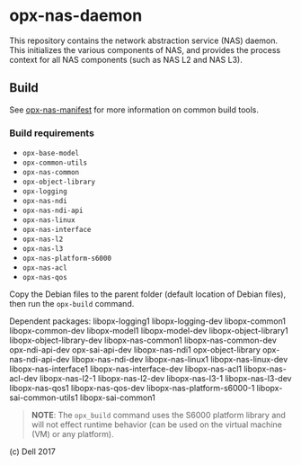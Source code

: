 # opx-nas-daemon
This repository contains the network abstraction service (NAS) daemon. This initializes the various components of NAS, and provides the process context for all NAS components (such as NAS L2 and NAS L3).

## Build
See [opx-nas-manifest](https://github.com/open-switch/opx-nas-manifest) for more information on common build tools.

### Build requirements

- `opx-base-model`
- `opx-common-utils`
- `opx-nas-common`
- `opx-object-library`
- `opx-logging`
- `opx-nas-ndi`
- `opx-nas-ndi-api`
- `opx-nas-linux`
- `opx-nas-interface`
- `opx-nas-l2`
- `opx-nas-l3`
- `opx-nas-platform-s6000`
- `opx-nas-acl`
- `opx-nas-qos`

Copy the Debian files to the parent folder (default location of Debian files), then run the `opx-build` command.

Dependent packages: libopx-logging1 libopx-logging-dev libopx-common1 libopx-common-dev libopx-model1 libopx-model-dev libopx-object-library1 libopx-object-library-dev libopx-nas-common1 libopx-nas-common-dev opx-ndi-api-dev opx-sai-api-dev libopx-nas-ndi1 opx-object-library opx-nas-ndi-api-dev libopx-nas-ndi-dev libopx-nas-linux1 libopx-nas-linux-dev libopx-nas-interface1 libopx-nas-interface-dev libopx-nas-acl1 libopx-nas-acl-dev libopx-nas-l2-1 libopx-nas-l2-dev libopx-nas-l3-1 libopx-nas-l3-dev libopx-nas-qos1 libopx-nas-qos-dev libopx-nas-platform-s6000-1 libopx-sai-common-utils1 libopx-sai-common1

> **NOTE**: The `opx_build` command uses the S6000 platform library and will not effect runtime behavior (can be used on the virtual machine (VM) or any platform).

(c) Dell 2017
